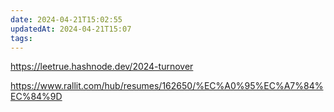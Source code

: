 ```yaml
---
date: 2024-04-21T15:02:55
updatedAt: 2024-04-21T15:07
tags: 
---
```

https://leetrue.hashnode.dev/2024-turnover

https://www.rallit.com/hub/resumes/162650/%EC%A0%95%EC%A7%84%EC%84%9D